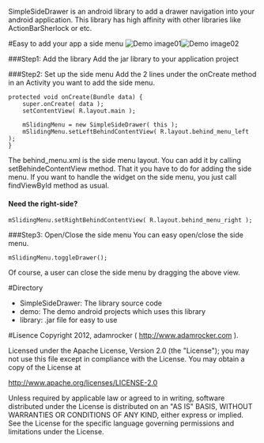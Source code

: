 SimpleSideDrawer is an android library to add a drawer navigation into your android application.
This library has high affinity with other libraries like ActionBarSherlock or etc.

#Easy to add your app a side menu
![Demo image01](https://lh6.googleusercontent.com/-O-AKV6vo4U4/UOHA9PjYA9I/AAAAAAAAQV4/gayCEMA9q9c/s720/simple_side_drawer01.png)![Demo image02](https://lh5.googleusercontent.com/-hoVDio62tgc/UOHBBU7K0LI/AAAAAAAAQWE/rEkvI2NgNl4/s720/simple_side_drawer02.png)

###Step1: Add the library
Add the jar library to your application project

###Step2: Set up the side menu
Add the 2 lines under the onCreate method in an Activity you want to add the side menu.

	protected void onCreate(Bundle data) {
		super.onCreate( data );
		setContentView( R.layout.main );
		
		mSlidingMenu = new SimpleSideDrawer( this );
		mSlidingMenu.setLeftBehindContentView( R.layout.behind_menu_left );
	}
	
The behind_menu.xml is the side menu layout. You can add it by calling setBehindeContentView method. That it you have to do for adding the side menu.
If you want to handle the widget on the side menu, you just call findViewById method as usual.

#### Need the right-side?

	mSlidingMenu.setRightBehindContentView( R.layout.behind_menu_right );

###Step3: Open/Close the side menu
You can easy open/close the side menu.

	mSlidingMenu.toggleDrawer();

Of course, a user can close the side menu by dragging the above view.

#Directory

- SimpleSideDrawer: The library source code
- demo: The demo android projects which uses this library
- library: .jar file for easy to use

#Lisence
Copyright 2012, adamrocker ( http://www.adamrocker.com ).

Licensed under the Apache License, Version 2.0 (the "License"); 
you may not use this file except in compliance with the License. 
You may obtain a copy of the License at 

http://www.apache.org/licenses/LICENSE-2.0 

Unless required by applicable law or agreed to in writing, software 
distributed under the License is distributed on an "AS IS" BASIS, 
WITHOUT WARRANTIES OR CONDITIONS OF ANY KIND, either express or implied. 
See the License for the specific language governing permissions and 
limitations under the License.